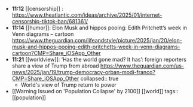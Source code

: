 - **11:12** [[censorship]] :  https://www.theatlantic.com/ideas/archive/2025/01/internet-censorship-tiktok-ban/681361/
- **11:14** [[humor]]: Elon Musk and hippos pooing: Edith Pritchett’s week in Venn diagrams – cartoon https://www.theguardian.com/lifeandstyle/picture/2025/jan/20/elon-musk-and-hippos-pooing-edith-pritchetts-week-in-venn-diagrams-cartoon?CMP=Share_iOSApp_Other
- **11:21** [[worldview]]: ‘Has the world gone mad? It has’: foreign reporters share a view of Trump from abroad https://www.theguardian.com/us-news/2025/jan/19/trump-democracy-orban-modi-franco?CMP=Share_iOSApp_Other
  collapsed:: true
	- World's view of Trump return to power
- [[Warning Issued on 'Population Collapse' by 2100]] [[world]] 
  tags:: [[population]]